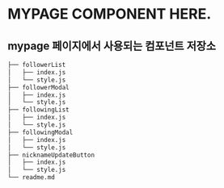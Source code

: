# MYPAGE COMPONENT HERE.

## mypage 페이지에서 사용되는 컴포넌트 저장소

```bash
├── followerList
│   ├── index.js
│   └── style.js
├── followerModal
│   ├── index.js
│   └── style.js
├── followingList
│   ├── index.js
│   └── style.js
├── followingModal
│   ├── index.js
│   └── style.js
├── nicknameUpdateButton
│   ├── index.js
│   └── style.js
└── readme.md
```
